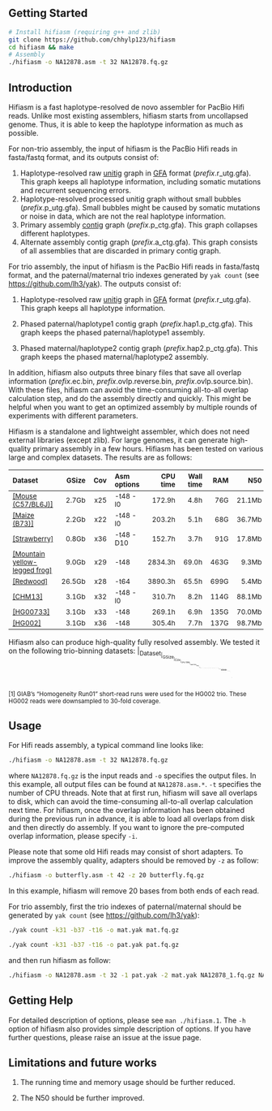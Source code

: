 ## Getting Started

```sh
# Install hifiasm (requiring g++ and zlib)
git clone https://github.com/chhylp123/hifiasm
cd hifiasm && make
# Assembly
./hifiasm -o NA12878.asm -t 32 NA12878.fq.gz
```

## Introduction

Hifiasm is a fast haplotype-resolved de novo assembler for PacBio
Hifi reads. Unlike most existing assemblers, hifiasm starts from uncollapsed
genome. Thus, it is able to keep the haplotype information as much as possible.

For non-trio assembly, the input of hifiasm is the PacBio Hifi reads in fasta/fastq format, and its
outputs consist of: 

1. Haplotype-resolved raw [unitig][unitig] graph in [GFA][gfa] format
   (*prefix*.r\_utg.gfa). This graph keeps all haplotype information, including
   somatic mutations and recurrent sequencing errors.
2. Haplotype-resolved processed unitig graph without small bubbles
   (*prefix*.p\_utg.gfa). Small bubbles might be caused by somatic mutations or noise in data, 
   which are not the real haplotype information.
3. Primary assembly [contig][unitig] graph (*prefix*.p\_ctg.gfa). This graph collapses different
   haplotypes.
4. Alternate assembly contig graph (*prefix*.a\_ctg.gfa). This graph consists of all assemblies that
   are discarded in primary contig graph.

For trio assembly, the input of hifiasm is the PacBio Hifi reads in fasta/fastq format, and the paternal/maternal trio indexes generated by `yak count` (see https://github.com/lh3/yak). The outputs consist of:
1. Haplotype-resolved raw [unitig][unitig] graph in [GFA][gfa] format
   (*prefix*.r\_utg.gfa). This graph keeps all haplotype information. 

2. Phased paternal/haplotype1 contig graph (*prefix*.hap1.p\_ctg.gfa). This graph keeps the phased
   paternal/haplotype1 assembly.

3. Phased maternal/haplotype2 contig graph (*prefix*.hap2.p\_ctg.gfa). This graph keeps the phased
   maternal/haplotype2 assembly.



In addition, hifiasm also outputs three binary files that save all overlap information (*prefix*.ec.bin, *prefix*.ovlp.reverse.bin, *prefix*.ovlp.source.bin). With these files, hifiasm can avoid the time-consuming all-to-all overlap calculation step, and do the assembly
directly and quickly. This might be helpful when you want to get an optimized
assembly by multiple rounds of experiments with different parameters.

Hifiasm is a standalone and lightweight assembler, which does not need external
libraries (except zlib). For large genomes, it can generate high-quality primary
assembly in a few hours. Hifiasm has been tested on various large and complex datasets. 
The results are as follows: 

|<sub>Dataset<sub>|<sub>GSize<sub>|<sub>Cov<sub>|<sub>Asm options<sub>|<sub>CPU time<sub>|<sub>Wall time<sub>|<sub>RAM<sub>|<sub> N50<sub>|
|:---------------|-----:|-----:|:---------------------|-------:|--------:|----:|----------------:|
|<sub>[\[Mouse (C57/BL6J)\]](https://www.ncbi.nlm.nih.gov/sra/?term=SRR11606870)<sub>|<sub>2.7Gb<sub>|<sub>x25<sub>|<sub>-t48 -l0<sub>|<sub>172.9h<sub>|<sub>4.8h<sub>|<sub>76G<sub>|<sub>21.1Mb<sub>|
|<sub>[\[Maize (B73)\]](https://www.ncbi.nlm.nih.gov/sra/?term=SRR11606869)<sub>|<sub>2.2Gb<sub>|<sub>x22<sub>|<sub>-t48 -l0<sub>|<sub>203.2h<sub>|<sub>5.1h<sub>|<sub>68G<sub>|<sub>36.7Mb<sub>|
|<sub>[\[Strawberry\]](https://www.ncbi.nlm.nih.gov/sra/?term=SRR11606867)<sub>|<sub>0.8Gb<sub>|<sub>x36<sub>|<sub>-t48 -D10<sub>|<sub>152.7h<sub>|<sub>3.7h<sub>|<sub>91G<sub>|<sub>17.8Mb<sub>|
|<sub>[\[Mountain yellow-legged frog\]](https://www.ncbi.nlm.nih.gov/sra?term=(SRR11606868)%20OR%20SRR12048570)<sub>|<sub>9.0Gb<sub>|<sub>x29<sub>|<sub>-t48<sub>|<sub>2834.3h<sub>|<sub>69.0h<sub>|<sub>463G<sub>|<sub>9.3Mb<sub>|
|<sub>[\[Redwood\]](https://www.ncbi.nlm.nih.gov/sra/?term=SRP251156)<sub>|<sub>26.5Gb<sub>|<sub>x28<sub>|<sub>-t64<sub>|<sub>3890.3h<sub>|<sub>65.5h<sub>|<sub>699G<sub>|<sub>5.4Mb<sub>|
|<sub>[\[CHM13\]](https://www.ncbi.nlm.nih.gov/sra?term=(((SRR11292120)%20OR%20SRR11292121)%20OR%20SRR11292122)%20OR%20SRR11292123)<sub>|<sub>3.1Gb<sub>|<sub>x32<sub>|<sub>-t48 -l0<sub>|<sub>310.7h<sub>|<sub>8.2h<sub>|<sub>114G<sub>|<sub>88.1Mb<sub>|
|<sub>[\[HG00733\]](https://www.ebi.ac.uk/ena/data/view/ERX3831682)<sub>|<sub>3.1Gb<sub>|<sub>x33<sub>|<sub>-t48<sub>|<sub>269.1h<sub>|<sub>6.9h<sub>|<sub>135G<sub>|<sub>70.0Mb<sub>|
|<sub>[\[HG002\]](https://www.ncbi.nlm.nih.gov/sra?term=(((SRR10382244)%20OR%20SRR10382245)%20OR%20SRR10382248)%20OR%20SRR10382249)<sub>|<sub>3.1Gb<sub>|<sub>x36<sub>|<sub>-t48<sub>|<sub>305.4h<sub>|<sub>7.7h<sub>|<sub>137G<sub>|<sub>98.7Mb<sub>|


Hifiasm also can produce high-quality fully resolved assembly. We tested it on the following trio-binning datasets:
|<sub>Dataset<sub>|<sub>GSize<sub>|<sub>Cov<sub>|<sub>CPU time<sub>|<sub>Wall time<sub>|<sub>RAM<sub>|<sub> N50<sub>|
|:---------------|-----:|-----:|-------:|--------:|----:|----------------:|
|<sub>HG00733: [\[child\]](https://www.ebi.ac.uk/ena/data/view/ERX3831682), [\[father\]](https://www.ebi.ac.uk/ena/data/view/ERR3241754), [\[mother\]](https://www.ebi.ac.uk/ena/data/view/ERR3241755)<sub>|<sub>3.1Gb<sub>|<sub>x33 (child), x30 (parent)<sub>|<sub>269.1h<sub>|<sub>6.9h<sub>|<sub>135G<sub>|<sub>35.1Mb (hap1), 34.9Mb (hap2)<sub>|
|<sub>HG002: [\[child\]](https://www.ncbi.nlm.nih.gov/sra?term=(((SRR10382244)%20OR%20SRR10382245)%20OR%20SRR10382248)%20OR%20SRR10382249), parent from GIAB<sup>[1]</sup><sub>|<sub>3.1Gb<sub>|<sub>x36 (child), x30 (parent)<sub>|<sub>305.4h<sub>|<sub>7.7h<sub>|<sub>137G<sub>|<sub>41.0Mb (hap1), 40.8Mb (hap2)<sub>|

<sub>[1] GIAB’s “Homogeneity Run01” short-read runs were used for the HG002 trio. These HG002 reads were downsampled to 30-fold coverage.<sub>



## Usage

For Hifi reads assembly, a typical command line looks like:

```sh
./hifiasm -o NA12878.asm -t 32 NA12878.fq.gz
```

where `NA12878.fq.gz` is the input reads and `-o` specifies the output files.
In this example, all output files can be found at `NA12878.asm.*`. `-t` specifies 
the number of CPU threads. Note that at first run, hifiasm will save all overlaps 
to disk, which can avoid the time-consuming all-to-all overlap calculation next time. 
For hifiasm, once the overlap information has been obtained during the previous run 
in advance, it is able to load all overlaps from disk and then directly do assembly. 
If you want to ignore the pre-computed overlap information, please specify `-i`.

Please note that some old Hifi reads may consist of short adapters. To improve
the assembly quality, adapters should be removed by `-z` as follow:

```sh
./hifiasm -o butterfly.asm -t 42 -z 20 butterfly.fq.gz
```

In this example, hifiasm will remove 20 bases from both ends of each read.

For trio assembly, first the trio indexes of paternal/maternal should be generated by 
`yak count` (see https://github.com/lh3/yak):

```sh
./yak count -k31 -b37 -t16 -o mat.yak mat.fq.gz
```
```sh
./yak count -k31 -b37 -t16 -o pat.yak pat.fq.gz
```

and then run hifiasm as follow:

```sh
./hifiasm -o NA12878.asm -t 32 -1 pat.yak -2 mat.yak NA12878_1.fq.gz NA12878_2.fq.gz
```

[unitig]: http://wgs-assembler.sourceforge.net/wiki/index.php/Celera_Assembler_Terminology
[gfa]: https://github.com/pmelsted/GFA-spec/blob/master/GFA-spec.md
[paf]: https://github.com/lh3/miniasm/blob/master/PAF.md

## Getting Help

For detailed description of options, please see `man ./hifiasm.1`.
The `-h` option of hifiasm also provides simple description of options. If you
have further questions, please raise an issue at the issue page.

## Limitations and future works

1. The running time and memory usage should be further reduced.

2. The N50 should be further improved. 
